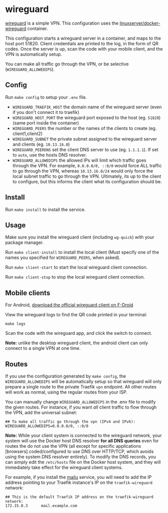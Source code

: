 # wireguard

[wireguard](https://www.wireguard.com/) is a simple VPN. This configuration uses
the
[linuxserver/docker-wireguard](https://github.com/linuxserver/docker-wireguard)
container.


This configuration starts a wireguard server in a container, and maps to the
host port 51820. Client credentials are printed to the log, in the form of QR
codes. Once the server is up, scan the code with your mobile client, and the VPN
is automatically setup.

You can make all traffic go through the VPN, or be selective
(`WIREGUARD_ALLOWEDIPS`).

## Config

Run `make config` to setup your `.env` file.

 * `WIREGUARD_TRAEFIK_HOST` the domain name of the wireguard server (even if you don't connect it to traefik)
 * `WIREGUARD_HOST_PORT` the wireguard port exposed to the host (eg. `51820`) (same port inside the container)
 * `WIREGUARD_PEERS` the number or the names of the clients to create (eg. client1,client2)
 * `WIREGUARD_SUBNET` the private subnet assigned to the wireguard server and clients (eg. `10.13.16.0`)
 * `WIREGUARD_PEERDNS` set the client DNS server to use (eg. `1.1.1.1`). If set
   to `auto`, use the hosts DNS resolver.
 * `WIREGUARD_ALLOWEDIPS` the allowed IPs will limit which traffic goes through
   the VPN. For example, `0.0.0.0/0, ::0/0` would force ALL traffic to go
   through the VPN, whereas `10.13.16.0/24` would only force the local subnet
   traffic to go through the VPN. Ultimately, its up to the client to configure,
   but this informs the client what its configuration should be.

## Install

Run `make install` to install the service.

## Usage

Make sure you install the wireguard client (including `wg-quick`) with your
package manager.

Run `make client-install` to install the local client (Must specify one of the
names you specified for `WIREGUARD_PEERS`, when asked).

Run `make client-start` to start the local wireguard client connection.

Run `make client-stop` to stop the local wireguard client connection.

## Mobile clients

For Android, [download the official wireguard client on
F-Droid](https://f-droid.org/en/packages/com.wireguard.android/)

View the wireguard logs to find the QR code printed in your terminal:

```
make logs
```

Scan the code with the wireguard app, and click the switch to connect.

**Note:** unlike the desktop wireguard client, the android client can only
connect to a single VPN at one time.

## Routes

If you use the configuration generated by `make config`, the
`WIREGUARD_ALLOWEDIPS` will be automatically setup so that wireguard will only
prepare a single route to the private Traefik `vpn` endpoint. All other routes
will work as normal, using the regular routes from your ISP.

You can manually change `WIREGUARD_ALLOWEDIPS` in the .env file to modify the
given routes. For instance, if you want *all* client traffic to flow through the
VPN, add the universal subnet:

```
## To make all traffic go through the vpn (IPv4 and IPv6):
WIREGUARD_ALLOWEDIPS=0.0.0.0/0, ::0/0
```

**Note:** While your client system is connected to the wireguard network, your
system will use the Docker host DNS resolver **for all DNS queries** even for
routes the do not use the VPN (all except for specific applications [browsers]
coded/configured to use DNS over HTTP/TCP, which avoids using the system DNS
resolver entirely). To modify the DNS records, you can simply edit the
`/etc/hosts` file on the Docker host system, and they will immediately take
effect for the wireguard client systems.

For example, if you install the [mailu](../mailu) service, you will need to add
the IP address pointing to your Traefik instance's IP on the `traefik-wireguard`
network:

```
## This is the default Traefik IP address on the traefik-wireguard network:
172.15.0.3      mail.example.com
```
